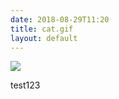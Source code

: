 ```yaml
---
date: 2018-08-29T11:20
title: cat.gif
layout: default
---
```


![](../assets/2018-08-29-11-20-cat.gif)

test123